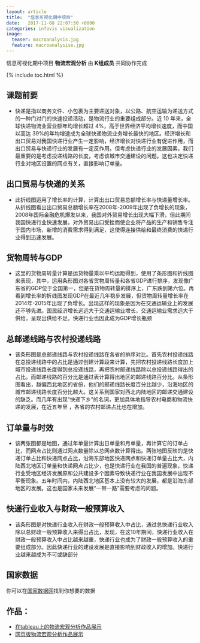 ```yaml
---
layout: article
title:  "信息可视化期中项目"
date:   2017-11-08 22:07:50 +0800
categories: infovis visualization
image:
  teaser: macroanalysis.jpg
  feature: macroanalysise.jpg
---
```

信息可视化期中项目 **物流宏观分析** 由 **K组成员** 共同协作完成

{% include toc.html %}

## 课题前要
- 快递是指以商务文件、小包裹为主要递送对象，以公路、航空运输为递送方式的一种门对门的快速投递活动，是物流行业的重要组成部分。近 10 年来，全球快递物流业营业额年均增长超过 4%，高于世界经济平均增长速度，而中国以高达 39%的年均增速成为全球快递物流业务增长最快的地区。经济增长和出口贸易对我国快递行业产生一定影响，经济增长对快递行业有促进作用，而出口贸易与快递行业的发展有一定反作用。但考虑快递行业的发展因素，我们最重要的是考虑投递线路的长度，考虑该城市交通建设的问题。这也决定快递行业对地区设置的网点有关，直接影响订单量。

## 出口贸易与快递的关系
- 此折线图运用了增长率的计算，计算出出口贸易总额增长率与快递量增长率。从折线图看出出口贸易总额增长率在2008年-2009年出现了负增长的现象，2008年国际金融危机爆发以来，我国对外贸易增长出现大幅下滑，但此期间我国快递行业快速发展，对外贸易出口受挫而使企业将产品的生产和销售专注于国内市场，新增的消费需求得到满足，这使得连接供给和最终消费的快递行业得到迅速发展。

## 货物周转与GDP
- 这里的货物周转量计算是运货物量乘以平均运距得到，使用了条形图和折线图来表现，其中，运用条形图对各省货物周转量和各省GDP进行排序，发现像广东省的GDP位于全国第一，但是在货物周转量的排序上，广东跌到第六位。再看到增长率的折线图发现GDP在最近几年稳步发展，但货物周转量增长率在2014年-2015年出现了负增长。出现这样的现象是因为在交通运输业上的发展还不够先进。国民经济增长远远大于交通运输业增长，交通运输业需求远大于供给，呈现出供给不足。快递行业也因此成为GDP增长瓶颈

## 总邮递线路与农村投递线路
- 该条形图是总邮递线路与农村投递线路在各省的排序对比。首先农村投递线路在总投递线路中的占比是通过创建计算段来计算，先把农村投递线路长度加上城市投递线路长度得到总投递线路，再把农村邮递线路除以总投递线路得出的占比。而邮递线路的百分比是通过表计算得出地区的邮递线路百分比。从条形图看出，越偏西北地区的省份，他们的邮递线路长度百分比越少，沿海地区的城市邮递线路长度百分比越大。这关系到国家对西北内陆地区的邮递交通建设的缺乏。而几年有出现“快递下乡”的名词，更加具体地指导农村电商和物流快递的发展，在近五年里 ，各省的农村邮递占比也在增加。

## 订单量与时效
- 该两张图都是地图，通过年单量计算出日单量和月单量，再计算它的订单占比，而网点占比则通过网点数量除以总网点数计算得出。两张地图反映的是快递订单占比和快递网点占比，沿海东部地区快递网点和快递订单量占比大，内陆西北地区订单量和快递网点占比少，也是快递行业在我国的普遍现象，快递行业受地区经济发展原和公共建设多个因素导致快递行业在我国发展中出现不平衡现象。五年时间内，内陆西北地区基本上没有较大的发展，都是沿海东部地区的发展。这也是国家未来发展“一带一路”需要考虑的问题。

## 快递行业收入与财政一般预算收入
- 该条形图是对快递行业收入在财政一般预算收入中占比，通过总快递行业收入除以总财政一般预算收入来得出占比，发现，在这10年期间，快递行业收入在财政一般预算收入中占比越来越重，快递行业也成为了财政一般预算收入的重要组成部分。因此快递行业的建设发展是直接影响到财政收入的增加。快递行业越来越成为不可或缺部分

## 国家数据
你可以在[国家数据网](http://data.stats.gov.cn/)找到你想要的数据

## 作品：
- <a href="https://public.tableau.com/profile/.45238104#!/vizhome/_15729/sheet18">在tableau上的物流宏观分析作品展示</a>
- <a href="https://cherrylichan.github.io/infovis/macroanalysis/index.html" target="_blank">网页版物流宏观分析作品展示</a>
